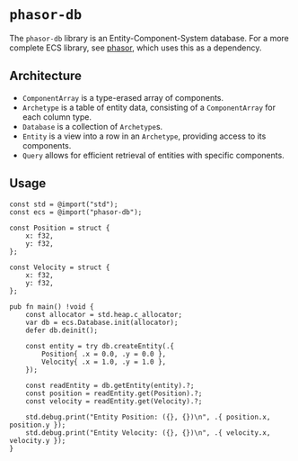 # `phasor-db`

The `phasor-db` library is an Entity-Component-System database. For a more complete ECS library, see [phasor](https://github.com/b33j0r/phasor), which uses this as a dependency.

## Architecture

- `ComponentArray` is a type-erased array of components.
- `Archetype` is a table of entity data, consisting of a `ComponentArray` for each column type.
- `Database` is a collection of `Archetype`s.
- `Entity` is a view into a row in an `Archetype`, providing access to its components.
- `Query` allows for efficient retrieval of entities with specific components.

## Usage

```zig
const std = @import("std");
const ecs = @import("phasor-db");

const Position = struct {
    x: f32,
    y: f32,
};

const Velocity = struct {
    x: f32,
    y: f32,
};

pub fn main() !void {
    const allocator = std.heap.c_allocator;
    var db = ecs.Database.init(allocator);
    defer db.deinit();

    const entity = try db.createEntity(.{
        Position{ .x = 0.0, .y = 0.0 },
        Velocity{ .x = 1.0, .y = 1.0 },
    });

    const readEntity = db.getEntity(entity).?;
    const position = readEntity.get(Position).?;
    const velocity = readEntity.get(Velocity).?;

    std.debug.print("Entity Position: ({}, {})\n", .{ position.x, position.y });
    std.debug.print("Entity Velocity: ({}, {})\n", .{ velocity.x, velocity.y });
}
```
